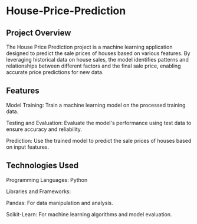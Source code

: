 # House-Price-Prediction

## Project Overview
The House Price Prediction project is a machine learning application designed to predict the sale prices of houses based on various features. By leveraging historical data on house sales, the model identifies patterns and relationships between different factors and the final sale price, enabling accurate price predictions for new data.

## Features

Model Training: Train a machine learning model on the processed training data.

Testing and Evaluation: Evaluate the model's performance using test data to ensure accuracy and reliability.

Prediction: Use the trained model to predict the sale prices of houses based on input features.

## Technologies Used

Programming Languages: Python

Libraries and Frameworks:

Pandas: For data manipulation and analysis.

Scikit-Learn: For machine learning algorithms and model evaluation.
